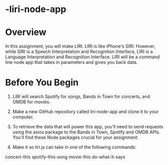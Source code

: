 # -liri-node-app

# Overview
In this assignment, you will make LIRI. LIRI is like iPhone's SIRI. However, while SIRI is a Speech Interpretation and Recognition Interface, LIRI is a Language Interpretation and Recognition Interface. LIRI will be a command line node app that takes in parameters and gives you back data.

# Before You Begin

1. LIRI will search Spotify for songs, Bands in Town for concerts, and OMDB for movies.
2. Make a new GitHub repository called liri-node-app and clone it to your computer.
3. To retrieve the data that will power this app, you'll need to send requests using the axios package to the Bands in Town, Spotify and OMDB APIs. You'll find these Node packages crucial for your assignment.

1. Make it so liri.js can take in one of the following commands:

concert-this
spotify-this-song
movie-this
do-what-it-says